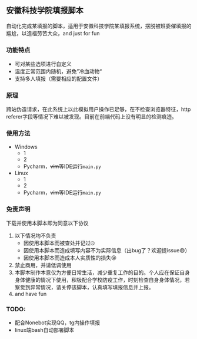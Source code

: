 ## 安徽科技学院填报脚本
自动化完成某填报的脚本，适用于安徽科技学院某填报系统，摆脱被班委催填报的尴尬，以造福劳苦大众，and just for fun

### 功能特点
- 可对某些选项进行自定义
- 温度正常范围内随机，避免”冷血动物“
- 支持多人填报（需要相应的配置文件）

### 原理
跨站伪造请求，在此系统上以此模拟用户操作已足够，在不检查浏览器特征，http referer字段等情况下难以被发现。目前在前端代码上没有明显的检测痕迹。

### 使用方法
- Windows
  - 1
  - 2
  - Pycharm，~~vim~~等IDE运行`main.py`
- Linux
  - 1
  - 2
  - Pycharm，~~vim~~等IDE运行`main.py`
### 免责声明
下载并使用本脚本即为同意以下协议

1. 以下情况均不负责 
   - 因使用本脚本而被查处并记过🤐
   - 因使用本脚本而造成填写内容不为实际信息（出bug了？欢迎提issue😄）
   - 因使用本脚本而造成本人实质性的损失😢
2. 禁止商用，并请低调使用
3. 本脚本制作本意仅为方便日常生活，减少重复工作的目的。个人应在保证自身身体健康的情况下使用，积极配合学校防疫工作，时刻检查自身身体情况，若察觉到异常情况，请关停该脚本，认真填写填报信息并上报。
4. and have fun

### TODO:
- 配合Nonebot实现QQ，tg内操作填报
- linux端bash自动部署脚本